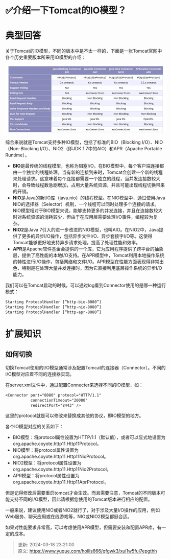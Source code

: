 # ✅介绍一下Tomcat的IO模型？

# 典型回答


关于Tomcat的IO模型，不同的版本中是不太一样的，下面是一张Tomcat官网中各个历史重要版本所采用IO模型的介绍：



![1690605161347-193f9771-970d-4b79-bc2e-d946ed9af782.png](./img/WRcxcLMWxxyYn7I3/1690605161347-193f9771-970d-4b79-bc2e-d946ed9af782-664058.png)



综合来说就是Tomcat支持多种IO模型，包括了标准的BIO（Blocking I/O）、NIO（Non-Blocking I/O）、NIO2（即JDK 1.7中的AIO）和APR（Apache Portable Runtime）。



+ **BIO**是最传统的线程模型，也称为阻塞I/O。在BIO模型中，每个客户端连接都由一个独立的线程处理。当有新的连接到来时，Tomcat会创建一个新的线程来处理请求。这意味着每个连接都需要一个独立的线程，当并发连接数较大时，会导致线程数急剧增加，占用大量系统资源，并且可能出现线程切换带来的开销。
+ **NIO**是Java的新I/O库（java.nio）的线程模型。在NIO模型中，通过使用Java NIO的选择器（Selector）机制，一个线程可以同时处理多个连接的请求。NIO模型相对于BIO模型来说，能够支持更多的并发连接，并且在连接数较大时对系统资源的消耗较少，但由于在应用层需要处理I/O事件，编程较为复杂。
+ **NIO2**是Java 7引入的进一步改进的NIO模型，也叫AIO。在NIO2中，Java提供了更多的异步I/O操作，包括异步文件I/O、异步套接字I/O等。这使得Tomcat能够更好地支持异步请求处理，提高了处理性能和效率。
+ **APR**是Apache软件基金会提供的一个库，它为应用程序提供了跨平台的抽象层，提供了高性能的本地I/O支持。在APR模型中，Tomcat利用本地操作系统的特性进行I/O操作，包括网络和文件I/O。APR模型在性能方面表现得非常出色，特别是在处理大量并发连接时，因为它直接利用底层操作系统的异步I/O能力。





我们可以在Tomcat启动的时候，可以通过log看到Connector使用的是哪一种运行模式：



```plain
Starting ProtocolHandler [“http-bio-8080”]
Starting ProtocolHandler [“http-nio-8080”]
Starting ProtocolHandler [“http-apr-8080”]
```



# 扩展知识


## 如何切换


切换Tomcat使用的I/O模型通常涉及配置Tomcat的连接器（Connector）。不同的I/O模型对应着不同的连接器实现。



在server.xml文件中，通过配置Connecter来选择不同的IO模型，如：



```plain
<Connector port="8080" protocol="HTTP/1.1"
           connectionTimeout="20000"
           redirectPort="8443" />
```



这里的protocol就是可以修改来替换成其他的协议，即IO模型的地方。



各个IO模型对应的关系如下：



+ BIO模型：将protocol属性设置为HTTP/1.1（默认值），或者可以显式地设置为org.apache.coyote.http11.Http11Protocol。
+ NIO模型：将protocol属性设置为org.apache.coyote.http11.Http11NioProtocol。
+ NIO2模型：将protocol属性设置为org.apache.coyote.http11.Http11Nio2Protocol。
+ APR模型：将protocol属性设置为org.apache.coyote.http11.Http11AprProtocol。



但是记得修改后需要重启tomcat才会生效。而且需要注意，Tomcat的不同版本可能支持不同的I/O模型，因此请根据您使用的Tomcat版本进行相应的配置。



一般来说，建议使用NIO或者NIO2就行了，对于涉及大量I/O操作的应用，例如Web服务、聊天应用或在线游戏等，NIO或NIO2模型都挺合适。



如果对性能要求非常高，可以考虑使用APR模型，但需要安装和配置APR库，有一定的成本。



> 更新: 2024-03-18 23:21:00  
> 原文: <https://www.yuque.com/hollis666/qfgwk3/xui1w5fui7epgthh>
